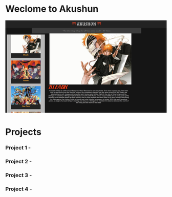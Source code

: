 # Weclome to Akushun

![Akushun](https://github.com/Rdbrennan/Akushun/blob/master/img/Screen%20Shot%202018-09-18%20at%2010.17.44%20PM.png)


# Projects

### Project 1 - 

### Project 2 - 

### Project 3 - 

### Project 4 -


